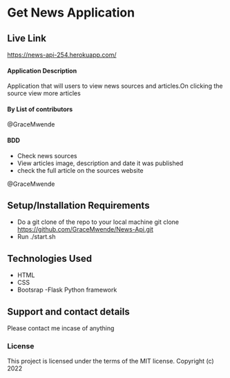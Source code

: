 # Get News Application

## Live Link

https://news-api-254.herokuapp.com/

#### Application Description

Application that will users to view news sources and articles.On clicking the source view more articles

#### By **List of contributors**

@GraceMwende

#### BDD

- Check news sources
- View articles image, description and date it was published
- check the full article on the sources website

@GraceMwende

## Setup/Installation Requirements

- Do a git clone of the repo to your local machine
  git clone https://github.com/GraceMwende/News-Api.git
- Run ./start.sh

## Technologies Used

- HTML
- CSS
- Bootsrap
  -Flask Python framework

## Support and contact details

Please contact me incase of anything

### License

This project is licensed under the terms of the MIT license.
Copyright (c) 2022
